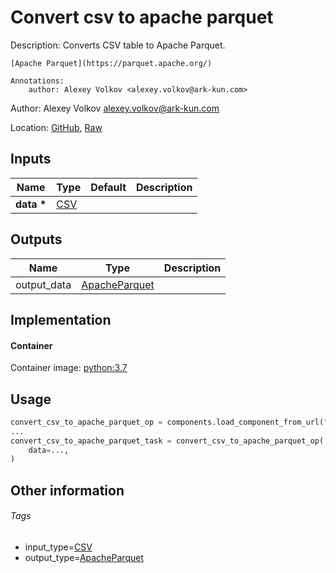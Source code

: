 <!-- BEGIN_GENERATED_CONTENT -->
# Convert csv to apache parquet

Description: Converts CSV table to Apache Parquet.

    [Apache Parquet](https://parquet.apache.org/)

    Annotations:
        author: Alexey Volkov <alexey.volkov@ark-kun.com>

Author: Alexey Volkov <alexey.volkov@ark-kun.com>

Location: [GitHub](https://github.com/Ark-kun/pipeline_components/blob/master/components/_converters/ApacheParquet/from_CSV/component.yaml), [Raw](https://raw.githubusercontent.com/Ark-kun/pipeline_components/master/components/_converters/ApacheParquet/from_CSV/component.yaml)

## Inputs

|Name|Type|Default|Description|
|-|-|-|-|
|**data** **\***|[CSV]|||

## Outputs

|Name|Type|Description|
|-|-|-|
|output_data|[ApacheParquet]||

## Implementation

#### Container

Container image: [python:3.7](https://hub.docker.com/r/_/python)

## Usage

```python
convert_csv_to_apache_parquet_op = components.load_component_from_url("https://raw.githubusercontent.com/Ark-kun/pipeline_components/master/components/_converters/ApacheParquet/from_CSV/component.yaml")
...
convert_csv_to_apache_parquet_task = convert_csv_to_apache_parquet_op(
    data=...,
)
```

## Other information

###### Tags

* input_type=[CSV]
* output_type=[ApacheParquet]

[ApacheParquet]: https://github.com/Ark-kun/pipeline_components/tree/master/types/ApacheParquet
[CSV]: https://github.com/Ark-kun/pipeline_components/tree/master/types/CSV
<!-- END_GENERATED_CONTENT -->
